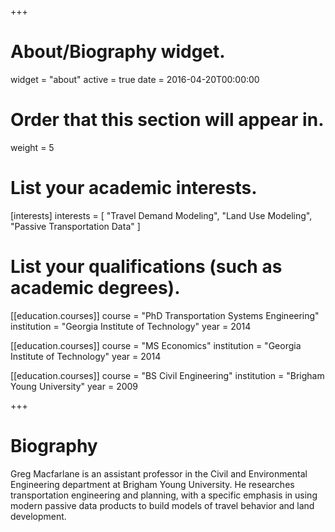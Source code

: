 +++
# About/Biography widget.
widget = "about"
active = true
date = 2016-04-20T00:00:00

# Order that this section will appear in.
weight = 5

# List your academic interests.
[interests]
  interests = [
    "Travel Demand Modeling",
    "Land Use Modeling",
    "Passive Transportation Data"
  ]

# List your qualifications (such as academic degrees).
[[education.courses]]
  course = "PhD Transportation Systems Engineering"
  institution = "Georgia Institute of Technology"
  year = 2014

[[education.courses]]
  course = "MS Economics"
  institution = "Georgia Institute of Technology"
  year = 2014

[[education.courses]]
  course = "BS Civil Engineering"
  institution = "Brigham Young University"
  year = 2009

+++

# Biography

Greg Macfarlane is an assistant professor in the Civil and Environmental Engineering
department at Brigham Young University. He researches transportation engineering and planning, with a
specific emphasis in using modern passive data products to build models of travel behavior
and land development.
